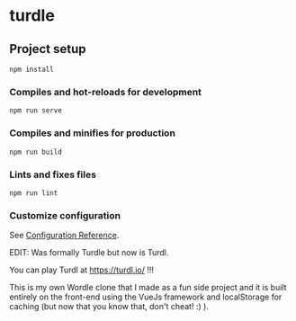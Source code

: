 # turdle

## Project setup
```
npm install
```

### Compiles and hot-reloads for development
```
npm run serve
```

### Compiles and minifies for production
```
npm run build
```

### Lints and fixes files
```
npm run lint
```

### Customize configuration
See [Configuration Reference](https://cli.vuejs.org/config/).


EDIT: Was formally Turdle but now is Turdl. 

You can play Turdl at https://turdl.io/ !!!

This is my own Wordle clone that I made as a fun side project and it is built entirely on the front-end using the VueJs framework and localStorage for caching (but now that you know that, don't cheat! :) ).
